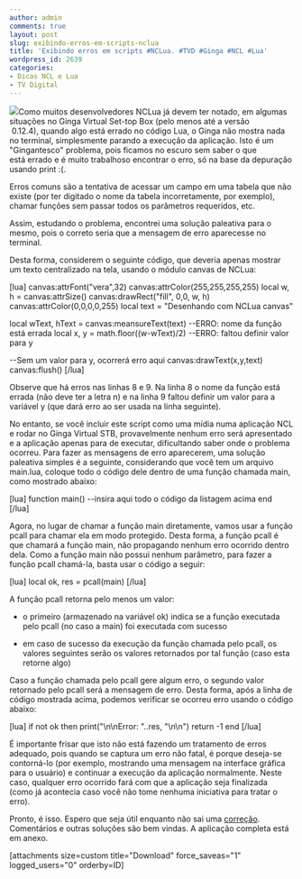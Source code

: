 ```yaml
---
author: admin
comments: true
layout: post
slug: exibindo-erros-em-scripts-nclua
title: 'Exibindo erros em scripts #NCLua. #TVD #Ginga #NCL #Lua'
wordpress_id: 2639
categories:
- Dicas NCL e Lua
- TV Digital
---
```


[![](http://manoelcampos.com/wp-content/uploads/tvd-error.png)](http://manoelcampos.com/wp-content/uploads/tvd-error.png)Como muitos desenvolvedores NCLua já devem ter notado, em algumas situações no Ginga Virtual Set-top Box (pelo menos até a versão  0.12.4), quando algo está errado no código Lua, o Ginga não mostra nada no terminal, simplesmente parando a execução da aplicação.
Isto é um "Gingantesco" problema, pois ficamos no escuro sem saber o que está errado e é muito trabalhoso encontrar o erro, só na base da depuração usando print :(.<!-- more -->

Erros comuns são a tentativa de acessar um campo em uma tabela que não existe (por ter digitado o nome da tabela incorretamente, por exemplo), chamar funções sem passar todos os parâmetros requeridos, etc.

Assim, estudando o problema, encontrei uma solução paleativa para o mesmo, pois o correto seria que a mensagem de erro aparecesse no terminal.

Desta forma, considerem o seguinte código, que deveria apenas mostrar um texto centralizado na tela, usando o módulo canvas de NCLua:

[lua]
  canvas:attrFont("vera",32)
  canvas:attrColor(255,255,255,255)
  local w, h = canvas:attrSize()
  canvas:drawRect("fill", 0,0, w, h)
  canvas:attrColor(0,0,0,0,255)
  local text = "Desenhando com NCLua canvas"

  local wText, hText = canvas:meansureText(text) --ERRO: nome da função está errada
  local x, y = math.floor((w-wText)/2) --ERRO: faltou definir valor para y

  --Sem um valor para y, ocorrerá erro aqui
  canvas:drawText(x,y,text)
  canvas:flush()
[/lua]

Observe que há erros nas linhas 8 e 9. Na linha 8 o nome da função está errada (não deve ter a letra n) e na linha 9 faltou definir um valor para a variável y (que dará erro ao ser usada na linha seguinte).

No entanto, se você incluir este script como uma mídia numa aplicação NCL e rodar no Ginga Virtual STB, provavelmente nenhum erro será apresentado e a aplicação apenas para de executar, dificultando saber onde o problema ocorreu.
Para fazer as mensagens de erro aparecerem, uma solução paleativa simples é a seguinte, considerando que você tem um arquivo main.lua, coloque todo o código dele dentro de uma função chamada main, como mostrado abaixo:

[lua]
function main()
  --insira aqui todo o código da listagem acima
end
[/lua]

Agora, no lugar de chamar a função main diretamente, vamos usar a função pcall para chamar ela em modo protegido. Desta forma, a função pcall é que chamará a função main, não propagando nenhum erro ocorrido dentro dela. Como a função main não possui nenhum parâmetro, para fazer a função pcall chamá-la, basta usar o código a seguir:

[lua]
local ok, res = pcall(main)
[/lua]

A função pcall retorna pelo menos um valor:



	
  * o primeiro (armazenado na variável ok) indica se a função executada pelo pcall (no caso a main) foi executada com sucesso

	
  * em caso de sucesso da execução da função chamada pelo pcall, os valores seguintes serão os valores retornados por tal função (caso esta retorne algo)


Caso a função chamada pelo pcall gere algum erro, o segundo valor retornado pelo pcall será a mensagem de erro. Desta forma, após a linha de código mostrada acima, podemos verificar se ocorreu erro usando o código abaixo:

[lua]
if not ok then
   print("\n\nError: "..res, "\n\n")
   return -1
end
[/lua]

É importante frisar que isto não está fazendo um tratamento de erros adequado, pois quando se captura um erro não fatal, é porque deseja-se contorná-lo (por exemplo, mostrando uma mensagem na interface gráfica para o usuário) e continuar a execução da aplicação normalmente. Neste caso, qualquer erro ocorrido fará com que a aplicação seja finalizada (como já acontecia caso você não tome nenhuma iniciativa para tratar o erro).

Pronto, é isso. Espero que seja útil enquanto não sai uma [correção](http://www.softwarepublico.gov.br/dotlrn/clubs/ginga/forums/message-view?message_id=56535768). Comentários e outras soluções são bem vindas.
A aplicação completa está em anexo.

[attachments size=custom title="Download" force_saveas="1" logged_users="0" orderby=ID]

